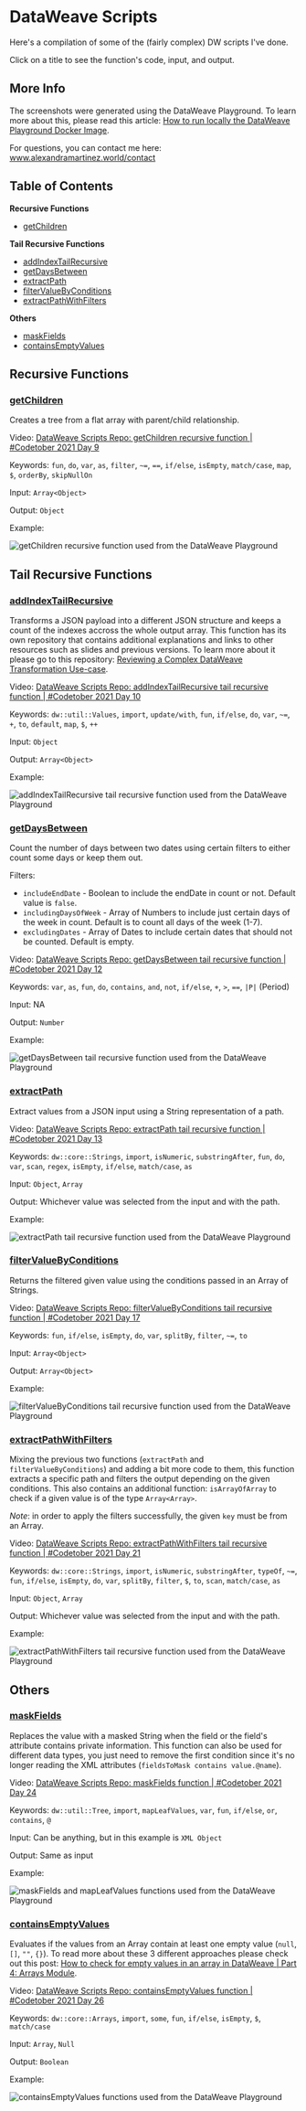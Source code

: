 # DataWeave Scripts

Here's a compilation of some of the (fairly complex) DW scripts I've done.

Click on a title to see the function's code, input, and output.

## More Info

The screenshots were generated using the DataWeave Playground. To learn more about this, please read this article: [How to run locally the DataWeave Playground Docker Image](https://www.prostdev.com/post/how-to-run-locally-the-dataweave-playground-docker-image).

For questions, you can contact me here: www.alexandramartinez.world/contact

## Table of Contents

**Recursive Functions**
- [getChildren](#getchildren)

**Tail Recursive Functions**
- [addIndexTailRecursive](#addindextailrecursive)
- [getDaysBetween](#getdaysbetween)
- [extractPath](#extractpath)
- [filterValueByConditions](#filtervaluebyconditions)
- [extractPathWithFilters](#extractpathwithfilters)

**Others**
- [maskFields](#maskfields)
- [containsEmptyValues](#containsemptyvalues)

## Recursive Functions

### [getChildren](/getChildren)

Creates a tree from a flat array with parent/child relationship.

Video: [DataWeave Scripts Repo: getChildren recursive function | #Codetober 2021 Day 9](https://youtu.be/ZRm1POYgwG0)

Keywords: `fun`, `do`, `var`, `as`, `filter`, `~=`, `==`, `if/else`, `isEmpty`, `match/case`, `map`, `$`, `orderBy`, `skipNullOn`

Input: `Array<Object>`

Output: `Object`

Example:

![getChildren recursive function used from the DataWeave Playground](/images/getChildren.png)

## Tail Recursive Functions

### [addIndexTailRecursive](/addIndexTailRecursive)

Transforms a JSON payload into a different JSON structure and keeps a count of the indexes accross the whole output array. This function has its own repository that contains additional explanations and links to other resources such as slides and previous versions. To learn more about it please go to this repository: [Reviewing a Complex DataWeave Transformation Use-case](https://github.com/alexandramartinez/reviewing-a-complex-dw-transformation-use-case).

Video: [DataWeave Scripts Repo: addIndexTailRecursive tail recursive function | #Codetober 2021 Day 10](https://youtu.be/7LNsn_Mu_Fw)

Keywords: `dw::util::Values`, `import`, `update/with`, `fun`, `if/else`, `do`, `var`, `~=`, `+`, `to`, `default`, `map`, `$`, `++`

Input: `Object`

Output: `Array<Object>`

Example:

![addIndexTailRecursive tail recursive function used from the DataWeave Playground](/images/addIndexTailRecursive.png)

### [getDaysBetween](/getDaysBetween)

Count the number of days between two dates using certain filters to either count some days or keep them out.

Filters:
- `includeEndDate` - Boolean to include the endDate in count or not. Default value is `false`.
- `includingDaysOfWeek` - Array of Numbers to include just certain days of the week in count. Default is to count all days of the week (1-7).
- `excludingDates` - Array of Dates to include certain dates that should not be counted. Default is empty.

Video: [DataWeave Scripts Repo: getDaysBetween tail recursive function | #Codetober 2021 Day 12](https://youtu.be/QiP6WalvwRM)

Keywords: `var`, `as`, `fun`, `do`, `contains`, `and`, `not`, `if/else`, `+`, `>`, `==`, `|P|` (Period)

Input: NA

Output: `Number`

Example:

![getDaysBetween tail recursive function used from the DataWeave Playground](/images/getDaysBetween.png)

### [extractPath](/extractPath)

Extract values from a JSON input using a String representation of a path.

Video: [DataWeave Scripts Repo: extractPath tail recursive function | #Codetober 2021 Day 13](https://youtu.be/rg9i_xMO4c0)

Keywords: `dw::core::Strings`, `import`, `isNumeric`, `substringAfter`, `fun`, `do`, `var`, `scan`, `regex`, `isEmpty`, `if/else`, `match/case`, `as`

Input: `Object`, `Array`

Output: Whichever value was selected from the input and with the path.

Example:

![extractPath tail recursive function used from the DataWeave Playground](/images/extractPath.png)

### [filterValueByConditions](/filterValueByConditions)

Returns the filtered given value using the conditions passed in an Array of Strings.

Video: [DataWeave Scripts Repo: filterValueByConditions tail recursive function | #Codetober 2021 Day 17](https://youtu.be/aKgplxe8w4I)

Keywords: `fun`, `if/else`, `isEmpty`, `do`, `var`, `splitBy`, `filter`, `~=`, `to`

Input: `Array<Object>`

Output: `Array<Object>`

Example:

![filterValueByConditions tail recursive function used from the DataWeave Playground](/images/filterValueByConditions.png)

### [extractPathWithFilters](/extractPathWithFilters)

Mixing the previous two functions (`extractPath` and `filterValueByConditions`) and adding a bit more code to them, this function extracts a specific path and filters the output depending on the given conditions. This also contains an additional function: `isArrayOfArray` to check if a given value is of the type `Array<Array>`.

*Note*: in order to apply the filters successfully, the given `key` must be from an Array.

Video: [DataWeave Scripts Repo: extractPathWithFilters tail recursive function | #Codetober 2021 Day 21](https://youtu.be/Tu5nRmRURgQ)

Keywords: `dw::core::Strings`, `import`, `isNumeric`, `substringAfter`, `typeOf`, `~=`, `fun`, `if/else`, `isEmpty`, `do`, `var`, `splitBy`, `filter`, `$`, `to`, `scan`, `match/case`, `as`

Input: `Object`, `Array`

Output: Whichever value was selected from the input and with the path.

Example:

![extractPathWithFilters tail recursive function used from the DataWeave Playground](/images/extractPathWithFilters.png)

## Others

### [maskFields](/maskFields)

Replaces the value with a masked String when the field or the field's attribute contains private information. This function can also be used for different data types, you just need to remove the first condition since it's no longer reading the XML attributes (`fieldsToMask contains value.@name`).

Video: [DataWeave Scripts Repo: maskFields function | #Codetober 2021 Day 24](https://youtu.be/NBWLXaMYUB8)

Keywords: `dw::util::Tree`, `import`, `mapLeafValues`, `var`, `fun`, `if/else`, `or`, `contains`, `@`

Input: Can be anything, but in this example is `XML Object`

Output: Same as input

Example:

![maskFields and mapLeafValues functions used from the DataWeave Playground](/images/maskFields.png)

### [containsEmptyValues](/containsEmptyValues)

Evaluates if the values from an Array contain at least one empty value (`null`, `[]`, `""`, `{}`). To read more about these 3 different approaches please check out this post: [How to check for empty values in an array in DataWeave | Part 4: Arrays Module](https://www.prostdev.com/post/how-to-check-for-empty-values-in-an-array-in-dataweave-part-4-arrays-module).

Video: [DataWeave Scripts Repo: containsEmptyValues function | #Codetober 2021 Day 26](https://youtu.be/sP_p78lkNAQ)

Keywords: `dw::core::Arrays`, `import`, `some`, `fun`, `if/else`, `isEmpty`, `$`, `match/case`

Input: `Array`, `Null`

Output: `Boolean`

Example:

![containsEmptyValues functions used from the DataWeave Playground](/images/containsEmptyValues.png)

